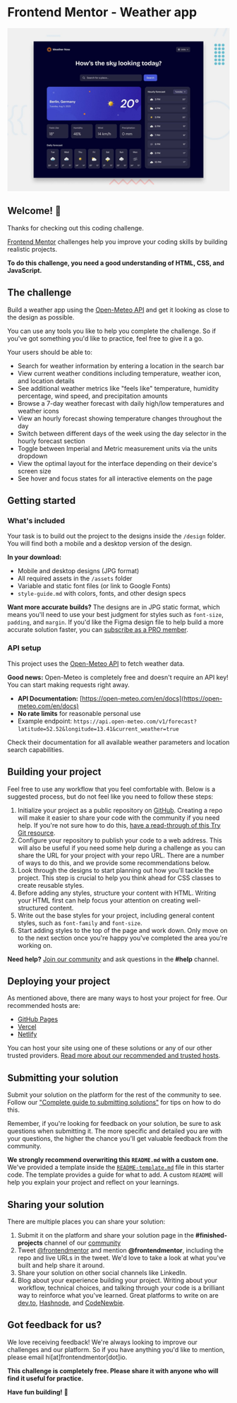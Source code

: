 # Frontend Mentor - Weather app

![Design preview for the Weather app coding challenge](./preview.jpg)

## Welcome! 👋

Thanks for checking out this coding challenge.

[Frontend Mentor](https://www.frontendmentor.io) challenges help you improve your coding skills by building realistic projects.

**To do this challenge, you need a good understanding of HTML, CSS, and JavaScript.**

## The challenge

Build a weather app using the [Open-Meteo API](https://open-meteo.com/) and get it looking as close to the design as possible.

You can use any tools you like to help you complete the challenge. So if you've got something you'd like to practice, feel free to give it a go.

Your users should be able to:

- Search for weather information by entering a location in the search bar
- View current weather conditions including temperature, weather icon, and location details
- See additional weather metrics like "feels like" temperature, humidity percentage, wind speed, and precipitation amounts
- Browse a 7-day weather forecast with daily high/low temperatures and weather icons
- View an hourly forecast showing temperature changes throughout the day
- Switch between different days of the week using the day selector in the hourly forecast section
- Toggle between Imperial and Metric measurement units via the units dropdown
- View the optimal layout for the interface depending on their device's screen size
- See hover and focus states for all interactive elements on the page

## Getting started

### What's included

Your task is to build out the project to the designs inside the `/design` folder. You will find both a mobile and a desktop version of the design.

**In your download:**
- Mobile and desktop designs (JPG format)
- All required assets in the `/assets` folder
- Variable and static font files (or link to Google Fonts)
- `style-guide.md` with colors, fonts, and other design specs

**Want more accurate builds?** The designs are in JPG static format, which means you'll need to use your best judgment for styles such as `font-size`, `padding`, and `margin`. If you'd like the Figma design file to help build a more accurate solution faster, you can [subscribe as a PRO member](https://www.frontendmentor.io/pro).

### API setup

This project uses the [Open-Meteo API](https://open-meteo.com/) to fetch weather data.

**Good news:** Open-Meteo is completely free and doesn't require an API key! You can start making requests right away.

- **API Documentation:** [https://open-meteo.com/en/docs](https://open-meteo.com/en/docs)
- **No rate limits** for reasonable personal use
- Example endpoint: `https://api.open-meteo.com/v1/forecast?latitude=52.52&longitude=13.41&current_weather=true`

Check their documentation for all available weather parameters and location search capabilities.

## Building your project

Feel free to use any workflow that you feel comfortable with. Below is a suggested process, but do not feel like you need to follow these steps:

1. Initialize your project as a public repository on [GitHub](https://github.com/). Creating a repo will make it easier to share your code with the community if you need help. If you're not sure how to do this, [have a read-through of this Try Git resource](https://try.github.io/).
2. Configure your repository to publish your code to a web address. This will also be useful if you need some help during a challenge as you can share the URL for your project with your repo URL. There are a number of ways to do this, and we provide some recommendations below.
3. Look through the designs to start planning out how you'll tackle the project. This step is crucial to help you think ahead for CSS classes to create reusable styles.
4. Before adding any styles, structure your content with HTML. Writing your HTML first can help focus your attention on creating well-structured content.
5. Write out the base styles for your project, including general content styles, such as `font-family` and `font-size`.
6. Start adding styles to the top of the page and work down. Only move on to the next section once you're happy you've completed the area you're working on.

**Need help?** [Join our community](https://www.frontendmentor.io/community) and ask questions in the **#help** channel.

## Deploying your project

As mentioned above, there are many ways to host your project for free. Our recommended hosts are:

- [GitHub Pages](https://pages.github.com/)
- [Vercel](https://vercel.com/)
- [Netlify](https://www.netlify.com/)

You can host your site using one of these solutions or any of our other trusted providers. [Read more about our recommended and trusted hosts](https://medium.com/frontend-mentor/frontend-mentor-trusted-hosting-providers-bf000dfebe).

## Submitting your solution

Submit your solution on the platform for the rest of the community to see. Follow our ["Complete guide to submitting solutions"](https://medium.com/frontend-mentor/a-complete-guide-to-submitting-solutions-on-frontend-mentor-ac6384162248) for tips on how to do this.

Remember, if you're looking for feedback on your solution, be sure to ask questions when submitting it. The more specific and detailed you are with your questions, the higher the chance you'll get valuable feedback from the community.

**We strongly recommend overwriting this `README.md` with a custom one.** We've provided a template inside the [`README-template.md`](./README-template.md) file in this starter code. The template provides a guide for what to add. A custom `README` will help you explain your project and reflect on your learnings.

## Sharing your solution

There are multiple places you can share your solution:

1. Submit it on the platform and share your solution page in the **#finished-projects** channel of our [community](https://www.frontendmentor.io/community)
2. Tweet [@frontendmentor](https://twitter.com/frontendmentor) and mention **@frontendmentor**, including the repo and live URLs in the tweet. We'd love to take a look at what you've built and help share it around.
3. Share your solution on other social channels like LinkedIn.
4. Blog about your experience building your project. Writing about your workflow, technical choices, and talking through your code is a brilliant way to reinforce what you've learned. Great platforms to write on are [dev.to](https://dev.to/), [Hashnode](https://hashnode.com/), and [CodeNewbie](https://community.codenewbie.org/).

## Got feedback for us?

We love receiving feedback! We're always looking to improve our challenges and our platform. So if you have anything you'd like to mention, please email hi[at]frontendmentor[dot]io.

**This challenge is completely free. Please share it with anyone who will find it useful for practice.**

**Have fun building!** 🚀
